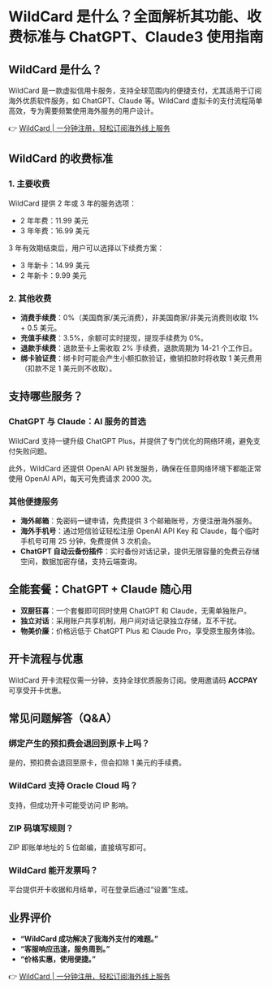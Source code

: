 # WildCard 是什么？全面解析其功能、收费标准与 ChatGPT、Claude3 使用指南

## WildCard 是什么？

WildCard 是一款虚拟信用卡服务，支持全球范围内的便捷支付，尤其适用于订阅海外优质软件服务，如 ChatGPT、Claude 等。WildCard 虚拟卡的支付流程简单高效，专为需要频繁使用海外服务的用户设计。

👉 [WildCard | 一分钟注册，轻松订阅海外线上服务](https://bbtdd.com/WildCard)

## WildCard 的收费标准

### 1. 主要收费
WildCard 提供 2 年或 3 年的服务选项：

- 2 年年费：11.99 美元  
- 3 年年费：16.99 美元  

3 年有效期结束后，用户可以选择以下续费方案：

- 3 年新卡：14.99 美元  
- 2 年新卡：9.99 美元  

### 2. 其他收费
- **消费手续费**：0%（美国商家/美元消费），非美国商家/非美元消费则收取 1% + 0.5 美元。  
- **充值手续费**：3.5%，余额可实时提现，提现手续费为 0%。  
- **退款手续费**：退款至卡上需收取 2% 手续费，退款周期为 14-21 个工作日。  
- **绑卡验证费**：绑卡时可能会产生小额扣款验证，撤销扣款时将收取 1 美元费用（扣款不足 1 美元则不收取）。  

## 支持哪些服务？

### ChatGPT 与 Claude：AI 服务的首选
WildCard 支持一键升级 ChatGPT Plus，并提供了专门优化的网络环境，避免支付失败问题。  

此外，WildCard 还提供 OpenAI API 转发服务，确保在任意网络环境下都能正常使用 OpenAI API，每天可免费请求 2000 次。  

### 其他便捷服务
- **海外邮箱**：免密码一键申请，免费提供 3 个邮箱账号，方便注册海外服务。  
- **海外手机号**：通过短信验证轻松注册 OpenAI API Key 和 Claude，每个临时手机号可用 25 分钟，免费提供 3 次机会。  
- **ChatGPT 自动云备份插件**：实时备份对话记录，提供无限容量的免费云存储空间，数据加密存储，支持云端查询。  

## 全能套餐：ChatGPT + Claude 随心用
- **双厨狂喜**：一个套餐即可同时使用 ChatGPT 和 Claude，无需单独账户。  
- **独立对话**：采用账户共享机制，用户间对话记录独立存储，互不干扰。  
- **物美价廉**：价格远低于 ChatGPT Plus 和 Claude Pro，享受原生服务体验。  

## 开卡流程与优惠
WildCard 开卡流程仅需一分钟，支持全球优质服务订阅。使用邀请码 **ACCPAY** 可享受开卡优惠。

## 常见问题解答（Q&A）

### 绑定产生的预扣费会退回到原卡上吗？
是的，预扣费会退回至原卡，但会扣除 1 美元的手续费。  

### WildCard 支持 Oracle Cloud 吗？
支持，但成功开卡可能受访问 IP 影响。  

### ZIP 码填写规则？
ZIP 即账单地址的 5 位邮编，直接填写即可。  

### WildCard 能开发票吗？
平台提供开卡收据和月结单，可在登录后通过“设置”生成。  

## 业界评价
- **“WildCard 成功解决了我海外支付的难题。”**  
- **“客服响应迅速，服务周到。”**  
- **“价格实惠，使用便捷。”**  

👉 [WildCard | 一分钟注册，轻松订阅海外线上服务](https://bbtdd.com/WildCard)